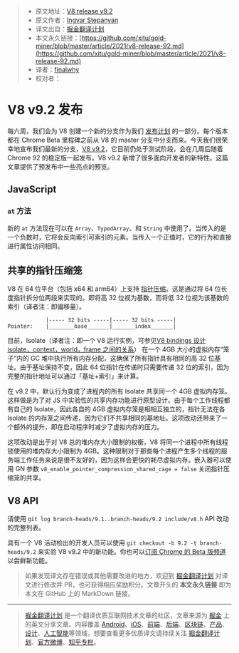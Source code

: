 > - 原文地址：[V8 release v9.2](https://v8.dev/blog/v8-release-92)
> - 原文作者：[Ingvar Stepanyan](https://twitter.com/RReverser)
> - 译文出自：[掘金翻译计划](https://github.com/xitu/gold-miner)
> - 本文永久链接：[https://github.com/xitu/gold-miner/blob/master/article/2021/v8-release-92.md](https://github.com/xitu/gold-miner/blob/master/article/2021/v8-release-92.md)
> - 译者：[finalwhy]()
> - 校对者：

# V8 v9.2 发布

每六周，我们会为 V8 创建一个新的分支作为我们 [发布计划](https://v8.dev/docs/release-process) 的一部分。每个版本都在 Chrome Beta 里程碑之前从 V8 的 master 分支中分支而来。今天我们很荣幸地宣布我们最新的分支，[V8 v9.2](https://chromium.googlesource.com/v8/v8.git/+log/branch-heads/9.2)，它目前仍处于测试阶段，会在几周后随着 Chrome 92 的稳定版一起发布。V8 v9.2 新增了很多面向开发者的新特性。这篇文章提供了预发布中一些亮点的预览。

## JavaScript

### `at` 方法

新的 `at` 方法现在可以在 `Array`、`TypedArray`、和 `String` 中使用了。当传入的是一个负数时，它将会反向索引可索引的元素。当传入一个正值时，它的行为和直接进行属性访问相同。

## 共享的指针压缩笼

V8 在 64 位平台（包括 x64 和 arm64）上支持 [指针压缩](https://v8.dev/blog/pointer-compression)。这是通过将 64 位长度指针拆分位两段来实现的。即将高 32 位视为基数，而将低 32 位视为该基数的索引（译者注：即偏移量）。

```
            |----- 32 bits -----|----- 32 bits -----|
Pointer:    |________base_______|_______index_______|

```

目前，Isolate（译者注：即一个 V8 运行实例，可参见[V8 bindings 设计 isolate，context，world，frame 之间的关系](https://zhuanlan.zhihu.com/p/54135666)） 在一个 4GB 大小的虚拟内存“笼子”内的 GC 堆中执行所有内存分配，这确保了所有指针具有相同的高 32 位基址。由于基址保持不变，因此 64 位指针在传递时只需要传递 32 位的索引，因为完整的指针地址可以通过「基址+索引」来计算。

在 v9.2 中，默认行为变成了进程内的所有 Isolate 共享同一个 4GB 虚拟内存笼。这样做是为了对 JS 中实验性的共享内存功能进行原型设计。由于每个工作线程都有自己的 Isolate，因此各自的 4GB 虚拟内存笼是相相互独立的，指针无法在各 Isolate 的内存笼之间传递，因为它们不共享相同的基地址。这项改动还带来了一个额外的提升，即在启动程序时减少了虚拟内存的压力。

这项改动是出于对 V8 总的堆内存大小限制的权衡，V8 将同一个进程中所有线程锁使用的堆内存大小限制为 4GB。这种限制对于那些每个进程产生多个线程的服务端工作任务来说是很不友好的，因为这样会更快的耗尽虚拟内存。嵌入器可以使用 GN 参数 `v8_enable_pointer_compression_shared_cage = false` 关闭指针压缩笼的共享。

## V8 API

请使用 `git log branch-heads/9.1..branch-heads/9.2 include/v8.h` API 改动的完整列表。

具有一个 V8 活动检出的开发人员可以使用 `git checkout -b 9.2 -t branch-heads/9.2` 来实验 V8 v9.2 中的新功能。你也可以[订阅 Chrome 的 Beta 版频道](https://www.google.com/chrome/browser/beta.html) 以尝鲜新功能。

> 如果发现译文存在错误或其他需要改进的地方，欢迎到 [掘金翻译计划](https://github.com/xitu/gold-miner) 对译文进行修改并 PR，也可获得相应奖励积分。文章开头的 **本文永久链接** 即为本文在 GitHub 上的 MarkDown 链接。

---

> [掘金翻译计划](https://github.com/xitu/gold-miner) 是一个翻译优质互联网技术文章的社区，文章来源为 [掘金](https://juejin.im) 上的英文分享文章。内容覆盖 [Android](https://github.com/xitu/gold-miner#android)、[iOS](https://github.com/xitu/gold-miner#ios)、[前端](https://github.com/xitu/gold-miner#前端)、[后端](https://github.com/xitu/gold-miner#后端)、[区块链](https://github.com/xitu/gold-miner#区块链)、[产品](https://github.com/xitu/gold-miner#产品)、[设计](https://github.com/xitu/gold-miner#设计)、[人工智能](https://github.com/xitu/gold-miner#人工智能)等领域，想要查看更多优质译文请持续关注 [掘金翻译计划](https://github.com/xitu/gold-miner)、[官方微博](http://weibo.com/juejinfanyi)、[知乎专栏](https://zhuanlan.zhihu.com/juejinfanyi)。

